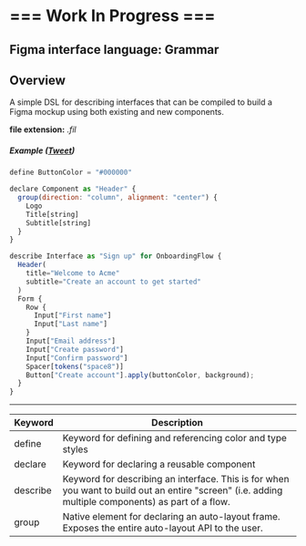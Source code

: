 # === Work In Progress ===
## Figma interface language: Grammar

## Overview
A simple DSL for describing interfaces that can be compiled to build a Figma mockup using both existing and new components.

**file extension:** *.fil*

##### Example ([Tweet](https://twitter.com/parkerhendo/status/1452407181106614280?s=20))

```javascript
define ButtonColor = "#000000"

declare Component as "Header" {
  group(direction: "column", alignment: "center") {
    Logo
    Title[string]
    Subtitle[string]
  } 
}

describe Interface as "Sign up" for OnboardingFlow {
  Header(
    title="Welcome to Acme"
    subtitle="Create an account to get started"
  )
  Form {
    Row {
      Input["First name"]
      Input["Last name"]
    }
    Input["Email address"]
    Input["Create password"]
    Input["Confirm password"]
    Spacer[tokens("space8")]
    Button["Create account"].apply(buttonColor, background);
  }
}
```

---

| Keyword | Description |
| ------- | ----------- |
| define  | Keyword for defining and referencing color and type styles |
| declare | Keyword for declaring a reusable component |
| describe | Keyword for describing an interface. This is for when you want to build out an entire "screen" (i.e. adding multiple components) as part of a flow. |
| group    | Native element for declaring an auto-layout frame. Exposes the entire auto-layout API to the user. |
